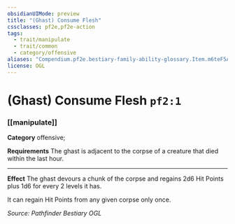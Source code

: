 ```yaml
---
obsidianUIMode: preview
title: "(Ghast) Consume Flesh"
cssclasses: pf2e,pf2e-action
tags:
  - trait/manipulate
  - trait/common
  - category/offensive
aliases: "Compendium.pf2e.bestiary-family-ability-glossary.Item.m6teF5ADh7vuM8Zr"
license: OGL
---
```

# (Ghast) Consume Flesh `pf2:1`

### [[manipulate]]

**Category** offensive; 




**Requirements** The ghast is adjacent to the corpse of a creature that died within the last hour.

* * *

**Effect** The ghast devours a chunk of the corpse and regains 2d6 Hit Points plus 1d6 for every 2 levels it has.

It can regain Hit Points from any given corpse only once.

*Source: Pathfinder Bestiary*
*OGL*